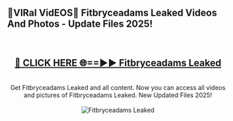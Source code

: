 <h2>🔴VIRal VidEOS🔴 Fitbryceadams Leaked Videos And Photos - Update Files 2025!</h2>
<br>
<div align="center">
<h2><a href="https://virallinks.top/odZfE0" rel="nofollow">🔴 CLICK HERE 🌐==►► Fitbryceadams Leaked</a></h2>
<br>
Get Fitbryceadams Leaked and all content. Now you can access all videos and pictures of Fitbryceadams Leaked. New Updated Files 2025!
<br>
<br>
<a href="https://virallinks.top/odZfE0" rel="nofollow" data-target="animated-image.originalLink"><img src="https://i.imgur.com/dJHk4Zq.gif)" alt="Fitbryceadams Leaked" style="max-width: 100%; display: inline-block;" data-target="animated-image.originalImage"></a>
</div>
<br>
